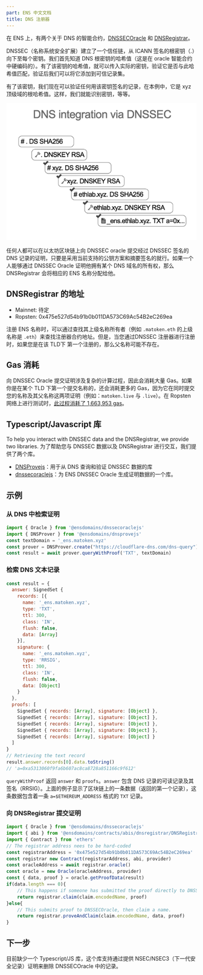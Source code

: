 ```yaml
---
part: ENS 中文文档
title: DNS 注册器
---
```


在 ENS 上，有两个关于 DNS 的智能合约，[DNSSECOracle](https://github.com/ensdomains/dnssec-oracle) 和 [DNSRegistrar](https://github.com/ensdomains/dnsregistrar)。

<!-- DNSSEC (The Domain Name System Security Extensions) establishes a chain of trust from the root key which signed by ICANN (.) and down through each key. We start off knowing the hash of the root key of DNS (this is hard coded in the smart contract oracle). Given the hashes of that key, we can pass in the actual key, we can verify that it matches the hash and we can add it to the set of the trusted records.

Given that key, we can now verify any record that is signed with that key, so in this case, it’s the hash of the root of the xyz top level domain. Given that, we can recognize the key, and so on and so forth. -->

DNSSEC（名称系统安全扩展）建立了一个信任链，从 ICANN 签名的根密钥（.）向下至每个密钥。我们首先知道 DNS 根密钥的哈希值（这是在 oracle 智能合约中硬编码的）。有了该密钥的哈希值，就可以传入实际的密钥，验证它是否与此哈希值匹配，验证后我们可以将它添加到可信记录集。

有了该密钥，我们现在可以验证任何用该密钥签名的记录，在本例中，它是 xyz 顶级域的根哈希值。这样，我们就能识别密钥，等等。

![](/images/docs/dnsprovejs-diagram.png)

任何人都可以在以太坊区块链上向 DNSSEC oracle 提交经过 DNSSEC 签名的 DNS 记录的证明，只要是采用当前支持的公钥方案和摘要签名的就行。如果一个人能够通过 DNSSEC Oracle 证明他拥有某个 DNS 域名的所有权，那么 DNSRegistrar 会将相应的 ENS 名称分配给他。

## DNSRegistrar 的地址

- Mainnet: 待定
- Ropsten: 0x475e527d54b91b0b011DA573C69Ac54B2eC269ea

注册 ENS 名称时，可以通过查找其上级名称所有者（例如 `.matoken.eth` 的上级名称是 `.eth`）来查找注册器合约地址。但是，当您通过DNSSEC 注册器进行注册时，如果您是在该 TLD下 第一个注册的，那么父名称可能不存在。

## Gas 消耗

向 DNSSEC Oracle 提交证明涉及复杂的计算过程，因此会消耗大量 Gas。如果你是在某个 TLD 下第一个提交名称的，还会消耗更多的 Gas，因为它在同时提交您的名称及其父名称这两项证明（例如：`matoken.live` 与 `.live`）。在 Ropsten 网络上进行测试时，[此过程消耗了 1,663,953 gas](https://ropsten.etherscan.io/tx/0x7ba91728530b2a9f325b330986265fd455639fd3f07e775cf68ee8c767b2637f)。

## Typescript/Javascript 库

To help you interact with DNSSEC data and the DNSRegistrar, we provide two libraries.
为了帮助您与 DNSSEC 数据以及 DNSRegistrar 进行交互，我们提供了两个库。

- [DNSProvejs](https://github.com/ensdomains/dnsprovejs)：用于从 DNS 查询和验证 DNSSEC 数据的库
- [dnssecoraclejs](https://github.com/ensdomains/dnssecoraclejs)：为 ENS DNSSEC Oracle 生成证明数据的一个库。

## 示例

### 从 DNS 中检索证明

```javascript
import { Oracle } from '@ensdomains/dnssecoraclejs'
import { DNSProver } from '@ensdomains/dnsprovejs'
const textDomain = '_ens.matoken.xyz'
const prover = DNSProver.create("https://cloudflare-dns.com/dns-query")
const result = await prover.queryWithProof('TXT', textDomain)
```

### 检索 DNS 文本记录

```javascript
const result = {
  answer: SignedSet {
    records: [{
      name: '_ens.matoken.xyz',
      type: 'TXT',
      ttl: 300,
      class: 'IN',
      flush: false,
      data: [Array]
    }],
    signature: {
      name: '_ens.matoken.xyz',
      type: 'RRSIG',
      ttl: 300,
      class: 'IN',
      flush: false,
      data: [Object]
    }
  },
  proofs: [
    SignedSet { records: [Array], signature: [Object] },
    SignedSet { records: [Array], signature: [Object] },
    SignedSet { records: [Array], signature: [Object] },
    SignedSet { records: [Array], signature: [Object] },
    SignedSet { records: [Array], signature: [Object] }
  ]
}
// Retrieving the text record
result.answer.records[0].data.toString()
// 'a=0xa5313060f9fa6b607ac8ca8728a851166c9f612'
```

`queryWithProof` 返回 `answer` 和 `proofs`。`answer` 包含 DNS 记录的可读记录及其签名（RRSIG）。上面的例子显示了区块链上的一条数据（返回的第一个记录），这条数据包含着一条 `a=$ETHEREUM_ADDRESS` 格式的 `TXT` 记录。

### 向 DNSRegistrar 提交证明

```javascript
import { Oracle } from '@ensdomains/dnssecoraclejs'
import { abi } from '@ensdomains/contracts/abis/dnsregistrar/DNSRegistrar.json'
import { Contract } from 'ethers'
// The registrar address nees to be hard-coded
const registrarAddress = '0x475e527d54b91b0b011DA573C69Ac54B2eC269ea'
const registrar new Contract(registrarAddress, abi, provider)
const oracleAddress = await registrar.oracle()
const oracle = new Oracle(oracleAddress, provider)
const { data, proof } = oracle.getProofData(result)
if(data.length === 0){
    // This happens if someone has submitted the proof directly to DNSSECOracle, hence only claim a name on the registrar.
    return registrar.claim(claim.encodedName, proof)
}else{
    // This submits proof to DNSSECOracle, then claim a name.
    return registrar.proveAndClaim(claim.encodedName, data, proof)
}
```

## 下一步

目前缺少一个 Typescript/JS 库，这个库支持通过提供 NSEC/NSEC3（下一代安全记录）证明来删除 DNSSECOracle 中的记录。
